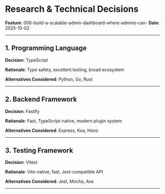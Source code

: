 # Research & Technical Decisions

**Feature**: 006-build-a-scalable-admin-dashboard-where-admins-can-
**Date**: 2025-10-02

---

## 1. Programming Language

**Decision**: TypeScript

**Rationale**: Type safety, excellent tooling, broad ecosystem

**Alternatives Considered**: Python, Go, Rust

---

## 2. Backend Framework

**Decision**: Fastify

**Rationale**: Fast, TypeScript-native, modern plugin system

**Alternatives Considered**: Express, Koa, Hono

---

## 3. Testing Framework

**Decision**: Vitest

**Rationale**: Vite-native, fast, Jest-compatible API

**Alternatives Considered**: Jest, Mocha, Ava

---

